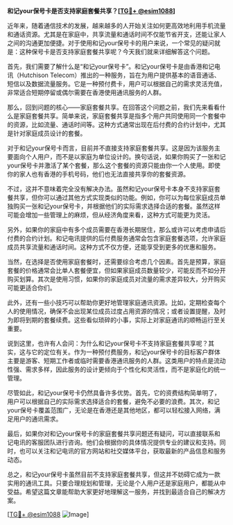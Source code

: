 **和记your保号卡是否支持家庭套餐共享？[[TG💪+ @esim1088](https://t.me/s/esim1088)]**

近年来，随着通信技术的发展，越来越多的人开始关注如何更高效地利用手机流量和通话资源。尤其是在家庭中，共享流量和通话时间不仅能节省开支，还能让家人之间的沟通更加便捷。对于使用和记your保号卡的用户来说，一个常见的疑问就是：这种保号卡是否支持家庭套餐共享呢？今天我们就来详细解答这个问题。

首先，我们需要了解什么是“和记your保号卡”。和记your保号卡是由香港和记电讯（Hutchison Telecom）推出的一种服务，旨在为用户提供基本的语音通话、短信以及数据流量服务。它是一种预付费卡，用户可以根据自己的需求灵活充值，非常适合短期停留或偶尔需要在香港使用通讯服务的人群。

那么，回到问题的核心——家庭套餐共享。在回答这个问题之前，我们先来看看什么是家庭套餐共享。简单来说，家庭套餐共享是指多个用户共同使用同一个套餐中的资源，比如流量、通话时间等。这种方式通常出现在后付费的合约计划中，尤其是针对家庭成员设计的套餐。

对于和记your保号卡而言，目前并不直接支持家庭套餐共享。这是因为该服务主要面向个人用户，而不是以家庭为单位设计的。换句话说，如果你购买了一张和记your保号卡并激活了某个套餐，那么这个套餐的资源只能由你一个人使用。即使你的家人也有香港的手机号码，他们也无法直接共享你的套餐资源。

不过，这并不意味着完全没有解决办法。虽然和记your保号卡本身不支持家庭套餐共享，但你可以通过其他方式实现类似的功能。例如，你可以为每位家庭成员单独购买一张和记your保号卡，并根据他们的实际需求选择合适的套餐。虽然这样可能会增加一些管理上的麻烦，但从经济角度来看，这种方式可能更为灵活。

另外，如果你的家庭中有多个成员需要在香港长期居住，那么或许可以考虑申请后付费的合约计划。和记电讯提供的后付费服务通常会包含家庭套餐选项，允许家庭成员共享流量和通话时间。这种方式不仅方便，还能享受到更多的优惠和服务。

当然，在选择是否使用家庭套餐时，还需要综合考虑几个因素。首先是预算，家庭套餐的价格通常会比单人套餐便宜，但如果家庭成员数量较少，可能反而不如分开购买划算。其次是使用习惯，如果你的家庭成员对流量的需求差异较大，分开购买可能更适合你们。

此外，还有一些小技巧可以帮助你更好地管理家庭通讯资源。比如，定期检查每个人的使用情况，确保不会出现某位成员过度占用资源的情况；或者设置提醒，及时为即将到期的套餐续费。这些看似琐碎的小事，实际上对家庭通讯的顺畅运行至关重要。

说到这里，也许有人会问：为什么和记your保号卡不支持家庭套餐共享呢？其实，这与它的定位有关。作为一种预付费服务，和记your保号卡的目标客户群体主要是游客、短期工作者或临时需要香港通讯服务的人群。这类用户的特点是流动性强、需求多样，因此服务的设计更倾向于个性化和灵活性，而不是家庭化的统一管理。

尽管如此，和记your保号卡仍然具备许多优势。首先，它的资费结构简单明了，用户可以根据自己的实际需求选择适合的套餐，避免不必要的浪费。其次，和记your保号卡覆盖范围广，无论是在香港还是其他地区，都可以轻松接入网络，满足用户的通讯需求。

最后，如果你对和记your保号卡的家庭套餐共享问题还有疑问，可以直接联系和记电讯的客服团队进行咨询。他们会根据你的具体情况提供专业的建议和支持。同时，也可以关注和记电讯的官方网站和社交媒体平台，获取最新的产品信息和服务动态。

总之，和记your保号卡虽然目前不支持家庭套餐共享，但这并不妨碍它成为一款实用的通讯工具。只要合理规划和管理，无论是个人用户还是家庭用户，都能从中受益。希望这篇文章能帮助大家更好地理解这一服务，并找到最适合自己的解决方案。

[[TG💪+ @esim1088](https://t.me/s/esim1088) ![Image](https://i.postimg.cc/4NQfJmqS/Snipaste-2025-05-13-00-14-12.png)]